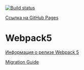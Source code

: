 [![Build status](https://ci.appveyor.com/api/projects/status/jikk4y29oc66lpqj?svg=true)](https://ci.appveyor.com/project/ADeoZ/ahj-env-1)

[Ссылка на GitHub Pages](https://adeoz.github.io/ahj-env-1/)

# Webpack5

[Информация о релизе Webpack 5](https://webpack.js.org/blog/2020-10-10-webpack-5-release/)

[Migration Guide](https://webpack.js.org/migrate/5/)
